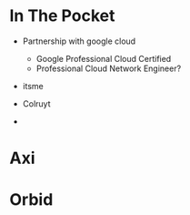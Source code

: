 # In The Pocket

- Partnership with google cloud
	- Google Professional Cloud Certified
	- Professional Cloud Network Engineer?

- itsme
- Colruyt
- 

# Axi

# Orbid
